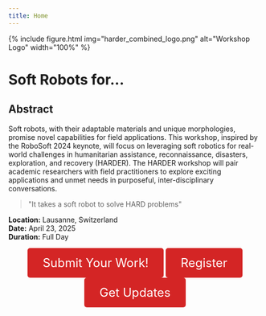 ```yaml
---
title: Home
---
```


{% include figure.html img="harder_combined_logo.png" alt="Workshop Logo" width="100%" %}

<div id="typewriter">
  <h1>Soft Robots for...</h1>
  <i><h2 id="line" class="line"></h2></i>
</div>

<script>
  const lines = [
    "Humanitarian Assistance ",
    "Reconnaissance ",
    "Disasters ",
    "Exploration ",
    "Recovery ",
    "",
    "HARD Problems ",
  ];
  let lineIndex = 0;
  let charIndex = 0;
  const typingSpeed = 100;   // Typing speed in ms
  const delayBetweenLines = 1500; // Delay before switching to next line

  function typeLine() {
    const lineElement = document.getElementById("line");
    lineElement.innerHTML = `${lines[lineIndex].slice(0, charIndex + 1)}&nbsp;`;

    if (charIndex < lines[lineIndex].length) {
      charIndex++;
      setTimeout(typeLine, typingSpeed);
    } else {
      setTimeout(() => {
        charIndex = 0;
        lineIndex = (lineIndex + 1) % lines.length;
        lineElement.innerHTML = "<br>";
        setTimeout(typeLine, typingSpeed);
      }, delayBetweenLines);
    }
  }

  typeLine();
</script>


## Abstract

Soft robots, with their adaptable materials and unique morphologies, promise novel capabilities for field applications. This workshop, inspired by the RoboSoft 2024 keynote, will focus on leveraging soft robotics for real-world challenges in humanitarian assistance, reconnaissance, disasters, exploration, and recovery (HARDER). The HARDER workshop will pair academic researchers with field practitioners to explore exciting applications and unmet needs in purposeful, inter-disciplinary conversations.

> "It takes a soft robot to solve HARD problems"

**Location:** Lausanne, Switzerland  
**Date:** April 23, 2025  
**Duration:** Full Day

<div style="text-align: center;">
  <a href="./2-contributing.html" class="button">Submit Your Work!</a>
  <a href="https://web.cvent.com/event/a4d97fd0-fa93-4129-bb7b-81c7eb9987bc/summary" class="button">Register</a>
  <a href="https://forms.gle/3dRso1c3vBp9bHTt6" class="button">Get Updates</a>
</div>

<style>
.button {
  display: inline-block;
  padding: 15px 30px;
  font-size: 24px;
  color: white;
  background-color: #d42525;
  text-decoration: none;
  border-radius: 5px;
  transition: background 0.3s;
}

.button:hover {
  background-color: #ff95a1;
}

.button:visited,
.button:active,
.button:focus {
  color: white !important;
  text-decoration: none;
}
</style>